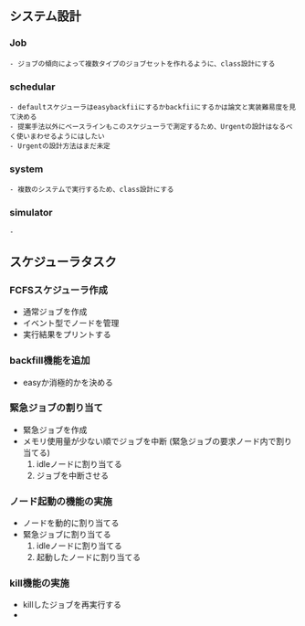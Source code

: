 ## システム設計
### Job
    - ジョブの傾向によって複数タイプのジョブセットを作れるように、class設計にする
### schedular
    - defaultスケジューラはeasybackfiiにするかbackfiiにするかは論文と実装難易度を見て決める
    - 提案手法以外にベースラインもこのスケジューラで測定するため、Urgentの設計はなるべく使いまわせるようにはしたい
    - Urgentの設計方法はまだ未定
### system
    - 複数のシステムで実行するため、class設計にする
### simulator
    - 

## スケジューラタスク
### FCFSスケジューラ作成
- 通常ジョブを作成
- イベント型でノードを管理
- 実行結果をプリントする
### backfill機能を追加
- easyか消極的かを決める
### 緊急ジョブの割り当て
- 緊急ジョブを作成
- メモリ使用量が少ない順でジョブを中断 (緊急ジョブの要求ノード内で割り当てる)
    1. idleノードに割り当てる
    2. ジョブを中断させる
### ノード起動の機能の実施
- ノードを動的に割り当てる
- 緊急ジョブに割り当てる
    1. idleノードに割り当てる
    2. 起動したノードに割り当てる
### kill機能の実施
- killしたジョブを再実行する
- 